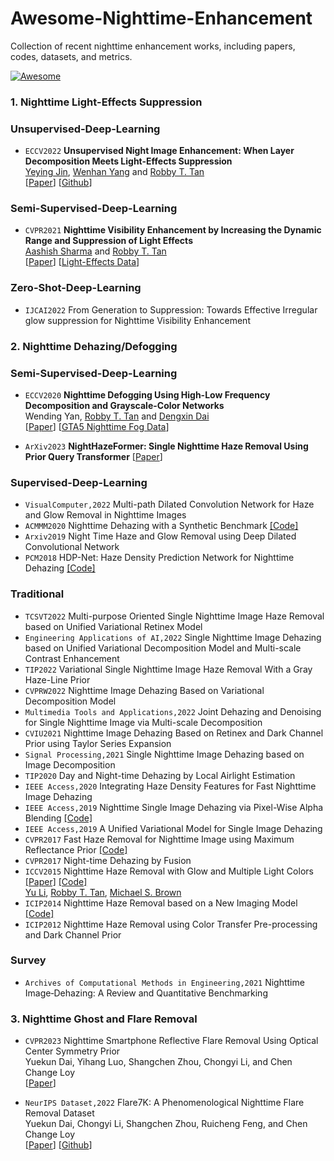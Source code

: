 # Awesome-Nighttime-Enhancement
Collection of recent nighttime enhancement works, including papers, codes, datasets, and metrics.

[![Awesome](https://cdn.rawgit.com/sindresorhus/awesome/d7305f38d29fed78fa85652e3a63e154dd8e8829/media/badge.svg)](https://github.com/jinyeying/Awesome-Nighttime-Enhancement)

### 1. Nighttime Light-Effects Suppression
### Unsupervised-Deep-Learning
* `ECCV2022`
**Unsupervised Night Image Enhancement: When Layer Decomposition Meets Light-Effects Suppression** \
[Yeying Jin](https://jinyeying.github.io/), [Wenhan Yang](https://flyywh.github.io/) and [Robby T. Tan](https://tanrobby.github.io/pub.html)\
[[Paper](https://www.ecva.net/papers/eccv_2022/papers_ECCV/papers/136970396.pdf)] [[Github](https://github.com/jinyeying/night-enhancement)] 

### Semi-Supervised-Deep-Learning
* `CVPR2021`
**Nighttime Visibility Enhancement by Increasing the Dynamic Range and Suppression of Light Effects** \
[Aashish Sharma](https://aasharma90.github.io/) and [Robby T. Tan](https://tanrobby.github.io/pub.html)\
[[Paper](https://openaccess.thecvf.com/content/CVPR2021/papers/Sharma_Nighttime_Visibility_Enhancement_by_Increasing_the_Dynamic_Range_and_Suppression_CVPR_2021_paper.pdf)] [[Light-Effects Data](https://www.dropbox.com/home/nighttime/ECCV2022/data/real/self-collected/light-effects)]

### Zero-Shot-Deep-Learning
* `IJCAI2022`
From Generation to Suppression: Towards Effective Irregular glow suppression for Nighttime Visibility Enhancement

### 2. Nighttime Dehazing/Defogging
### Semi-Supervised-Deep-Learning
* `ECCV2020`
**Nighttime Defogging Using High-Low Frequency Decomposition and Grayscale-Color Networks** \
Wending Yan, [Robby T. Tan](https://tanrobby.github.io/pub.html) and [Dengxin Dai](https://vas.mpi-inf.mpg.de/) \
[[Paper](https://www.ecva.net/papers/eccv_2020/papers_ECCV/papers/123570460.pdf)] [[GTA5 Nighttime Fog Data](https://www.dropbox.com/home/nighttime/ECCV2022/data/synthetic/GTA5)]

* `ArXiv2023`
**NightHazeFormer: Single Nighttime Haze Removal Using Prior Query Transformer** [[Paper](https://arxiv.org/pdf/2305.09533.pdf)]

### Supervised-Deep-Learning
* `VisualComputer,2022`
Multi-path Dilated Convolution Network for Haze and Glow Removal in Nighttime Images
* `ACMMM2020`
Nighttime Dehazing with a Synthetic Benchmark
[[Code]](https://github.com/chaimi2013/3R)
* `Arxiv2019`
Night Time Haze and Glow Removal using Deep Dilated Convolutional Network
* `PCM2018`
HDP-Net: Haze Density Prediction Network for Nighttime Dehazing
[[Code]](https://github.com/nicholasly/HDP-Net)

### Traditional
* `TCSVT2022`
Multi-purpose Oriented Single Nighttime Image Haze Removal based on Unified Variational Retinex Model
* `Engineering Applications of AI,2022`
Single Nighttime Image Dehazing based on Unified Variational Decomposition Model and Multi-scale Contrast Enhancement
* `TIP2022`
Variational Single Nighttime Image Haze Removal With a Gray Haze-Line Prior
* `CVPRW2022`
Nighttime Image Dehazing Based on Variational Decomposition Model
* `Multimedia Tools and Applications,2022`
Joint Dehazing and Denoising for Single Nighttime Image via Multi-scale Decomposition
* `CVIU2021`
Nighttime Image Dehazing Based on Retinex and Dark Channel Prior using Taylor Series Expansion
* `Signal Processing,2021`
Single Nighttime Image Dehazing based on Image Decomposition
* `TIP2020`
Day and Night-time Dehazing by Local Airlight Estimation
* `IEEE Access,2020`
Integrating Haze Density Features for Fast Nighttime Image Dehazing
* `IEEE Access,2019`
Nighttime Single Image Dehazing via Pixel-Wise Alpha Blending
[[Code]](https://github.com/yuteng/nighttime-dehazing)
* `IEEE Access,2019`
A Unified Variational Model for Single Image Dehazing
* `CVPR2017`
Fast Haze Removal for Nighttime Image using Maximum Reflectance Prior
[[Code]](https://github.com/chaimi2013/MRP)
* `CVPR2017`
Night-time Dehazing by Fusion
* `ICCV2015`
Nighttime Haze Removal with Glow and Multiple Light Colors 
[[Paper]](https://www.dropbox.com/s/b7l89f31erqmjr0/2015_iccv_nightdehazing.pdf?dl=0)
[[Code]](https://tanrobby.github.io/code.html)\
[Yu Li](http://yu-li.github.io/), [Robby T. Tan](https://tanrobby.github.io/pub.html), [Michael S. Brown](https://www.eecs.yorku.ca/~mbrown/)
* `ICIP2014`
Nighttime Haze Removal based on a New Imaging Model
[[Code]](https://github.com/chaimi2013/NighttimeDehaze)
* `ICIP2012`
Nighttime Haze Removal using Color Transfer Pre-processing and Dark Channel Prior

### Survey
* `Archives of Computational Methods in Engineering,2021`
Nighttime Image‑Dehazing: A Review and Quantitative Benchmarking

### 3. Nighttime Ghost and Flare Removal
* `CVPR2023`
Nighttime Smartphone Reflective Flare Removal Using Optical Center Symmetry Prior\
Yuekun Dai, Yihang Luo, Shangchen Zhou, Chongyi Li, and Chen Change Loy \
[[Paper](https://arxiv.org/abs/2303.15046)]

* `NeurIPS Dataset,2022`
Flare7K: A Phenomenological Nighttime Flare Removal Dataset\
Yuekun Dai, Chongyi Li, Shangchen Zhou, Ruicheng Feng, and Chen Change Loy \
[[Paper](https://arxiv.org/abs/2210.06570)] [[Github](https://github.com/ykdai/Flare7K)] 

